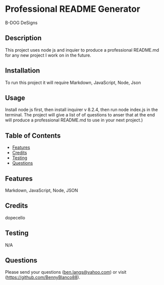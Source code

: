 # Professional README Generator
  B-DOG DeSigns
  ## Description
  This project uses node js and inquier to produce a professional README.md for any new project I work on in the future.
  ## Installation
  To run this project it will require Markdown, JavaScript, Node, Json
  ## Usage
  Install node js first, then install inquirer v 8.2.4, then run node index.js in the terminal. The project will give a list of of questions to anser that at the end will produce a professional README.md to use in your next project.)
  ## Table of Contents
  * [Features](#features)
  * [Credits](#credits)
  * [Testing](#testing)
  * [Questions](#questions)
  ## Features
  Markdown, JavaScript, Node, JSON
  ## Credits
  dopecello
  ## Testing
  N/A
  ## Questions
  Please send your questions (ben.langs@yahoo.com) or visit (https://github.com/BennyBlanco88).


